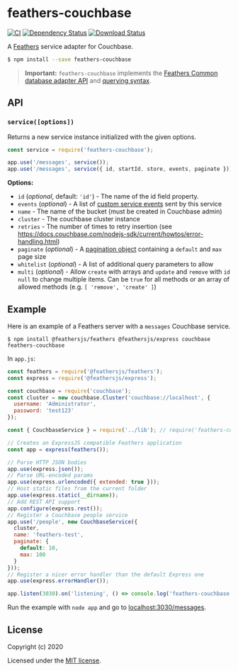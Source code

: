 # feathers-couchbase

[![CI](https://github.com/feathersjs-ecosystem/feathers-couchbase/workflows/CI/badge.svg)](https://github.com/feathersjs-ecosystem/feathers-couchbase/actions?query=workflow%3ACI)
[![Dependency Status](https://img.shields.io/david/daffl/feathers-couchbase.svg?style=flat-square)](https://david-dm.org/feathers-couchbase)
[![Download Status](https://img.shields.io/npm/dm/feathers-couchbase.svg?style=flat-square)](https://www.npmjs.com/package/feathers-couchbase)

A [Feathers](https://feathersjs.com) service adapter for Couchbase.

```bash
$ npm install --save feathers-couchbase
```

> __Important:__ `feathers-couchbase` implements the [Feathers Common database adapter API](https://docs.feathersjs.com/api/databases/common.html) and [querying syntax](https://docs.feathersjs.com/api/databases/querying.html).

## API

### `service([options])`

Returns a new service instance initialized with the given options.

```js
const service = require('feathers-couchbase');

app.use('/messages', service());
app.use('/messages', service({ id, startId, store, events, paginate }));
```

__Options:__

- `id` (*optional*, default: `'id'`) - The name of the id field property.
- `events` (*optional*) - A list of [custom service events](https://docs.feathersjs.com/api/events.html#custom-events) sent by this service
- `name` - The name of the bucket (must be created in Couchbase admin)
- `cluster` - The couchbase cluster instance
- `retries` - The number of times to retry insertion (see https://docs.couchbase.com/nodejs-sdk/current/howtos/error-handling.html)
- `paginate` (*optional*) - A [pagination object](https://docs.feathersjs.com/api/databases/common.html#pagination) containing a `default` and `max` page size
- `whitelist` (*optional*) - A list of additional query parameters to allow
- `multi` (*optional*) - Allow `create` with arrays and `update` and `remove` with `id` `null` to change multiple items. Can be `true` for all methods or an array of allowed methods (e.g. `[ 'remove', 'create' ]`)

## Example

Here is an example of a Feathers server with a `messages` Couchbase service.

```
$ npm install @feathersjs/feathers @feathersjs/express couchbase feathers-couchbase
```

In `app.js`:

```js
const feathers = require('@feathersjs/feathers');
const express = require('@feathersjs/express');

const couchbase = require('couchbase');
const cluster = new couchbase.Cluster('couchbase://localhost', {
  username: 'Administrator',
  password: 'test123'
});

const { CouchbaseService } = require('../lib'); // require('feathers-couchbase')

// Creates an ExpressJS compatible Feathers application
const app = express(feathers());

// Parse HTTP JSON bodies
app.use(express.json());
// Parse URL-encoded params
app.use(express.urlencoded({ extended: true }));
// Host static files from the current folder
app.use(express.static(__dirname));
// Add REST API support
app.configure(express.rest());
// Register a Couchbase people service
app.use('/people', new CouchbaseService({
  cluster,
  name: 'feathers-test',
  paginate: {
    default: 10,
    max: 100
  }
}));
// Register a nicer error handler than the default Express one
app.use(express.errorHandler());

app.listen(3030).on('listening', () => console.log('feathers-couchbase example started'));
```

Run the example with `node app` and go to [localhost:3030/messages](http://localhost:3030/messages).

## License

Copyright (c) 2020

Licensed under the [MIT license](LICENSE).
